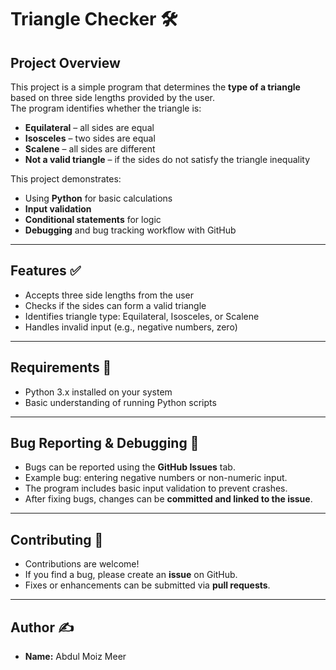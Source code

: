# Triangle Checker 🛠️

## Project Overview
This project is a simple program that determines the **type of a triangle** based on three side lengths provided by the user.  
The program identifies whether the triangle is:  

- **Equilateral** – all sides are equal  
- **Isosceles** – two sides are equal  
- **Scalene** – all sides are different  
- **Not a valid triangle** – if the sides do not satisfy the triangle inequality  

This project demonstrates:  
- Using **Python** for basic calculations  
- **Input validation**  
- **Conditional statements** for logic  
- **Debugging** and bug tracking workflow with GitHub  

---

## Features ✅
- Accepts three side lengths from the user  
- Checks if the sides can form a valid triangle  
- Identifies triangle type: Equilateral, Isosceles, or Scalene  
- Handles invalid input (e.g., negative numbers, zero)  

---

## Requirements 📝
- Python 3.x installed on your system  
- Basic understanding of running Python scripts  

---

## Bug Reporting & Debugging 🐞
- Bugs can be reported using the **GitHub Issues** tab.  
- Example bug: entering negative numbers or non-numeric input.  
- The program includes basic input validation to prevent crashes.  
- After fixing bugs, changes can be **committed and linked to the issue**.  

---

## Contributing 🤝
- Contributions are welcome!  
- If you find a bug, please create an **issue** on GitHub.  
- Fixes or enhancements can be submitted via **pull requests**.  

---

## Author ✍️
- **Name:** Abdul Moiz Meer  


